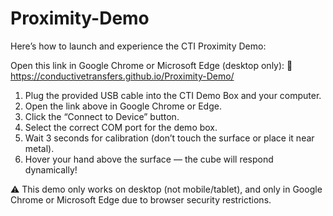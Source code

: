 # Proximity-Demo

Here’s how to launch and experience the CTI Proximity Demo:

Open this link in Google Chrome or Microsoft Edge (desktop only):
🔗 https://conductivetransfers.github.io/Proximity-Demo/

1. Plug the provided USB cable into the CTI Demo Box and your computer.
2. Open the link above in Google Chrome or Edge.
3. Click the “Connect to Device” button.
4. Select the correct COM port for the demo box.
5. Wait 3 seconds for calibration (don’t touch the surface or place it near metal).
6. Hover your hand above the surface — the cube will respond dynamically!
   
⚠️ This demo only works on desktop (not mobile/tablet), and only in Google Chrome or Microsoft Edge due to browser security restrictions.

